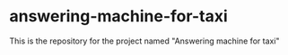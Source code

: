 # answering-machine-for-taxi
This is the repository for the project named "Answering machine for taxi"
